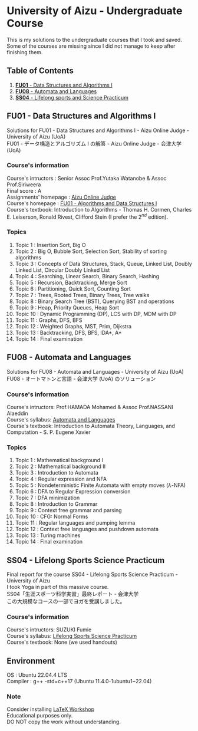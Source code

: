 # University of Aizu - Undergraduate Course #
This is my solutions to the undergraduate courses that I took and saved. Some of the courses are missing since I did not manage to keep after finishing them.

## Table of Contents
1. [**FU01** - Data Structures and Algorithms I](#fu01---data-structures-and-algorithms-i)
2. [**FU08** - Automata and Languages](#fu08---automata-and-languages)
3. [**SS04** - Lifelong sports and Science Practicum](#ss04---lifelong-sports-and-science-practicum)

## FU01 - Data Structures and Algorithms I ##
Solutions for FU01 - Data Structures and Algorithms I - Aizu Online Judge - University of Aizu (UoA)<br />
FU01 - データ構造とアルゴリズム I の解答 - Aizu Online Judge - 会津大学 (UoA)<br />

### Course's information
Course's intructors : Senior Assoc Prof.Yutaka Watanobe & Assoc Prof.Siriweera <br />
Final score : A <br />
Assignments' homepage : [Aizu Online Judge](https://onlinejudge.u-aizu.ac.jp/courses/lesson/1/ALDS1/all) <br />
Course's homepage : [FU01 - Algorithms and Data Structures I](https://u-aizu.ac.jp/course/alg1/) <br />
Course's textbook: Introduction to Algorithms - Thomas H. Cormen, Charles E. Leiserson, Ronald Rivest, Clifford Stein (I prefer the $2^{nd}$ edition).

### Topics
1. Topic 1 : Insertion Sort, Big O
2. Topic 2 : Big O, Bubble Sort, Selection Sort, Stability of sorting algorithms
3. Topic 3 : Concepts of Data Structures, Stack, Queue, Linked List, Doubly Linked List, Circular Doubly Linked List
4. Topic 4 : Searching, Linear Search, Binary Search, Hashing
5. Topic 5 : Recursion, Backtracking, Merge Sort
6. Topic 6 : Partitioning, Quick Sort, Counting Sort
7. Topic 7 : Trees, Rooted Trees, Binary Trees, Tree walks
8. Topic 8 : Binary Search Tree (BST), Querying BST and operations
9. Topic 9 : Heap, Priority Queues, Heap Sort
10. Topic 10 : Dynamic Programming (DP), LCS with DP, MDM with DP
11. Topic 11 : Graphs, DFS, BFS
12. Topic 12 : Weighted Graphs, MST, Prim, Dijkstra
13. Topic 13 : Backtracking, DFS, BFS, IDA*, A*
14. Topic 14 : Final examination

## FU08 - Automata and Languages ##
Solutions for FU08 - Automata and Languages - University of Aizu (UoA)
FU08 - オートマトンと言語 - 会津大学 (UoA) のソリューション<br />

### Course's information ###
Course's intructors: Prof.HAMADA Mohamed & Assoc Prof.NASSANI Alaeddin <br />
Course's syllabus: [Automata and Languages](https://web-ext.u-aizu.ac.jp/official/curriculum/syllabus/2024_1_E_013.html#SS12396 ) <br />
Course's textbook: Introduction to Automata Theory, Languages, and Computation - S. P. Eugene Xavier

### Topics ###
1. Topic 1 : Mathematical background I
2. Topic 2 : Mathematical background II
3. Topic 3 : Introduction to Automata
4. Topic 4 : Regular expression and NFA
5. Topic 5 : Nondeterministic Finite Automata with empty moves ($\lambda$-NFA)
6. Topic 6 : DFA to Regular Expression conversion
7. Topic 7 : DFA minimization
8. Topic 8 : Introduction to Grammar
9. Topic 9 : Context free grammar and parsing
10. Topic 10 : CFG: Normal Forms
11. Topic 11 : Regular languages and pumping lemma
12. Topic 12 : Context free languages and pushdown automata
13. Topic 13 : Turing machines
14. Topic 14 : Final examination

## SS04 - Lifelong Sports Science Practicum ##
Final report for the course SS04 - Lifelong Sports Science Practicum - University of Aizu <br />
I took Yoga in part of this massive course. <br/>
SS04「生涯スポーツ科学実習」最終レポート - 会津大学 <br />
この大規模なコースの一部でヨガを受講しました。

### Course's information ###
Course's intructors: SUZUKI Fumie <br />
Course's syllabus: [Lifelong Sports Science Practicum](https://web-ext.u-aizu.ac.jp/official/curriculum/syllabus/2024_1_E_002.html#SS11630) <br />
Course's textbook: None (we used handouts)

## Environment
OS : Ubuntu 22.04.4 LTS <br />
Compiler : g++ -std=c++17 (Ubuntu 11.4.0-1ubuntu1~22.04) <br />

### Note ###
Consider installing [LaTeX Workshop](https://marketplace.visualstudio.com/items?itemName=James-Yu.latex-workshop) <br />
Educational purposes only. <br />
DO NOT copy the work without understanding.
